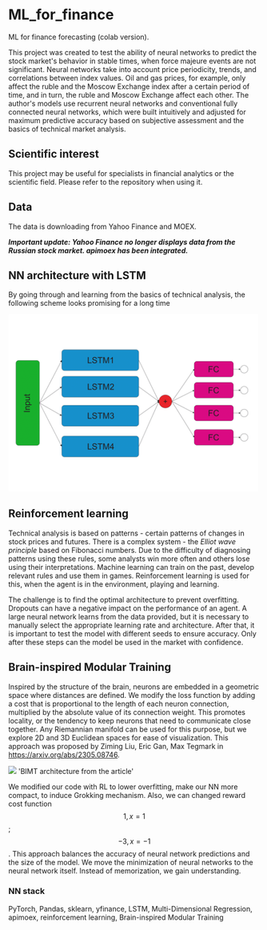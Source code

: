 # ML_for_finance
ML for finance forecasting (colab version).

This project was created to test the ability of neural networks to predict the stock market's behavior in stable times, when force majeure events are not significant. Neural networks take into account price periodicity, trends, and correlations between index values. Oil and gas prices, for example, only affect the ruble and the Moscow Exchange index after a certain period of time, and in turn, the ruble and Moscow Exchange affect each other. The author's models use recurrent neural networks and conventional fully connected neural networks, which were built intuitively and adjusted for maximum predictive accuracy based on subjective assessment and the basics of technical market analysis.

## Scientific interest
This project may be useful for specialists in financial analytics or the scientific field. Please refer to the repository when using it.

## Data
The data is downloading from Yahoo Finance and MOEX. 


***Important update: Yahoo Finance no longer displays data from the Russian stock market.  apimoex has been integrated.*** 

## NN architecture with LSTM
By going through and learning from the basics of technical analysis, the following scheme looks promising for a long time 

<img src="./Finance5.png"  width="500" 
     height=auto>

## Reinforcement learning 
Technical analysis is based on patterns - certain patterns of changes in stock prices and futures. There is a complex system - the *Elliot wave principle* based on Fibonacci numbers. Due to the difficulty of diagnosing patterns using these rules, some analysts win more often and others lose using their interpretations. Machine learning can train on the past, develop relevant rules and use them in games. Reinforcement learning is used for this, when the agent is in the environment, playing and learning.

The challenge is to find the optimal architecture to prevent overfitting. Dropouts can have a negative impact on the performance of an agent. A large neural network learns from the data provided, but it is necessary to manually select the appropriate learning rate and architecture. After that, it is important to test the model with different seeds to ensure accuracy. Only after these steps can the model be used in the market with confidence.

## Brain-inspired Modular Training
Inspired by the structure of the brain, neurons are embedded in a geometric space where distances are defined. We modify the loss function by adding a cost that is proportional to the length of each neuron connection, multiplied by the absolute value of its connection weight. This promotes locality, or the tendency to keep neurons that need to communicate close together. Any Riemannian manifold can be used for this purpose, but we explore 2D and 3D Euclidean spaces for ease of visualization. This approach was proposed by Ziming Liu, Eric Gan, Max Tegmark in https://arxiv.org/abs/2305.08746.


<img src="https://github.com/user-attachments/assets/2e63db9e-e044-4898-ba12-2331ed27fedf"  width="500" 
     height=auto> 'BIMT architecture from the article'



We modified our code with RL to lower overfitting, make our NN more compact, to induce Grokking mechanism. Also, we can changed reward cost function 
 $$1, x = 1$$; $$-3, x = -1$$. This approach balances the accuracy of neural network predictions and the size of the model. We move the minimization of neural networks to the neural network itself. Instead of memorization, we gain understanding.


### NN stack 
PyTorch, Pandas, sklearn, yfinance, LSTM, Multi-Dimensional Regression, apimoex, reinforcement learning, Brain-inspired Modular Training



